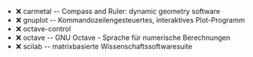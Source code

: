 - :x:  carmetal  --	Compass and Ruler: dynamic geometry software
- :x:  gnuplot  --	Kommandozeilengesteuertes, interaktives Plot-Programm
- :x:  octave-control
- :x:  octave  --	GNU Octave - Sprache für numerische Berechnungen
- :x:  scilab  --	matrixbasierte Wissenschaftssoftwaresuite
